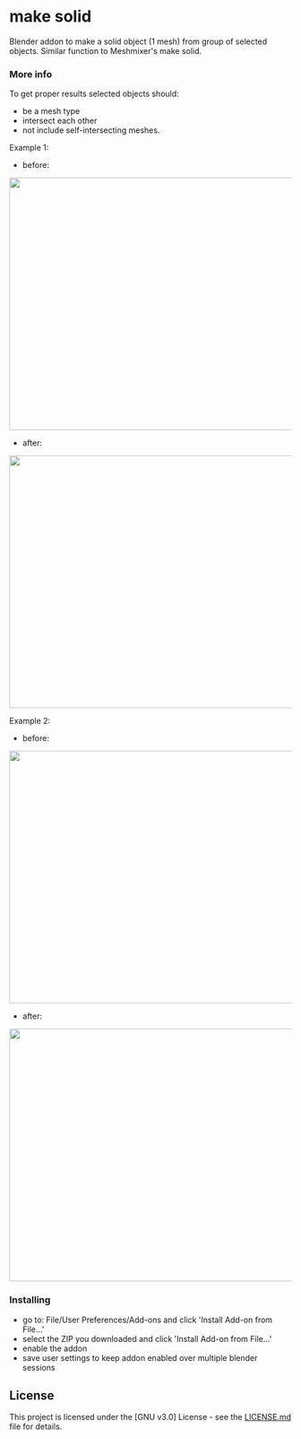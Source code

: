 # make solid
Blender addon to make a solid object (1 mesh) from group of selected objects.
Similar function to Meshmixer's make solid.

### More info

To get proper results selected objects should:

* be a mesh type
* intersect each other
* not include self-intersecting meshes.

Example 1:
* before:
<img src="https://raw.githubusercontent.com/agapas/make-solid/master/images/1_before.png" width="850" height="450"/>

* after:
<img src="https://raw.githubusercontent.com/agapas/make-solid/master/images/1_after.png" width="850" height="450"/>

Example 2:
* before:
<img src="https://raw.githubusercontent.com/agapas/make-solid/master/images/2_before.png" width="850" height="450"/>

* after:
<img src="https://raw.githubusercontent.com/agapas/make-solid/master/images/2_after.png" width="850" height="450"/>


### Installing

* go to: File/User Preferences/Add-ons and click 'Install Add-on from File...'
* select the ZIP you downloaded and click 'Install Add-on from File...'
* enable the addon
* save user settings to keep addon enabled over multiple blender sessions

## License

This project is licensed under the [GNU v3.0] License - see the [LICENSE.md](LICENSE) file for details.
